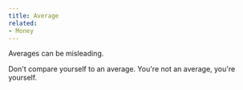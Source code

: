 ```yaml
---
title: Average
related:
- Money
---
```


Averages can be misleading.

Don't compare yourself to an average.
You're not an average, you're yourself.
